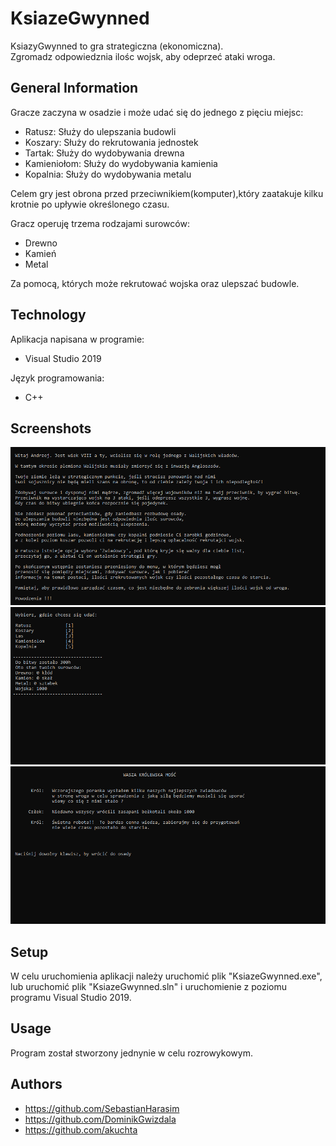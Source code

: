 # KsiazeGwynned
KsiazyGwynned to gra strategiczna (ekonomiczna).\
Zgromadz odpowiedznia ilośc wojsk, aby odeprzeć ataki wroga.

## General Information


Gracze zaczyna w osadzie i może udać się do jednego z pięciu miejsc:
* Ratusz: Służy do ulepszania budowli
* Koszary: Służy do rekrutowania jednostek
* Tartak: Służy do wydobywania drewna
* Kamieniołom: Służy do wydobywania kamienia
* Kopalnia: Służy do wydobywania metalu

Celem gry jest obrona przed przeciwnikiem(komputer),który zaatakuje kilku krotnie po upływie określonego czasu.

Gracz operuję trzema rodzajami surowców:
* Drewno
* Kamień 
* Metal
 
Za pomocą, których może rekrutować wojska oraz ulepszać budowle.

## Technology 
 Aplikacja napisana w programie:
* Visual Studio 2019

 Język programowania:
* C++
## Screenshots
![scr1](screenshots/scr1.png)
![scr2](screenshots/scr2.png)
![scr3](screenshots/scr3.png)

## Setup
 W celu uruchomienia aplikacji należy uruchomić plik "KsiazeGwynned.exe",  
 lub uruchomić plik "KsiazeGwynned.sln" i uruchomienie z poziomu programu Visual Studio 2019.
 
## Usage
 Program został stworzony jednynie w celu rozrowykowym.  
 
## Authors
* https://github.com/SebastianHarasim
* https://github.com/DominikGwizdala
* https://github.com/akuchta


